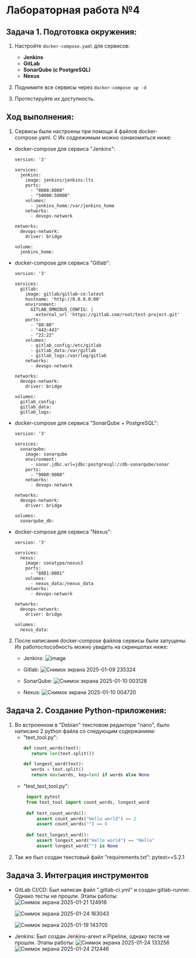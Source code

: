 # Лабораторная работа №4
## Задача 1. Подготовка окружения:
1. Настройте `docker-compose.yaml` для сервисов:
   - **Jenkins**  
   - **GitLab**  
   - **SonarQube (с PostgreSQL)**  
   - **Nexus**

2. Поднимите все сервисы через `docker-compose up -d`
3. Протестируйте их доступность.

## Ход выполнения:
1. Сервисы были настроены при помощи 4 файлов docker-compose.yaml. С Их содрежимым можно ознакомиться ниже:
  - docker-compose для сервиса "Jenkins":
    ```
    version: '3'
    
    services:
      jenkins:
        image: jenkins/jenkins:lts
        ports:
          - "8080:8080"
          - "50000:50000"
        volumes:
          - jenkins_home:/var/jenkins_home
        networks:
          - devops-network
    
    networks:
      devops-network:
        driver: bridge

    volume:
      jenkins_home:
    ```
  - docker-compose для сервиса "Gitlab":
    ```
    version: '3'
    
    services:
      gitlab:
        image: gitlab/gitlab-ce:latest
        hostname: 'http://0.0.0.0:80'
        environment:
          GITLAB_OMNIBUS_CONFIG: |
            external_url 'https://gitlab.com/root/test-project.git'
        ports:
          - "80:80"
          - "443:443"
          - "22:22"
        volumes:
          - gitlab_config:/etc/gitlab
          - gitlab_data:/var/gitlab
          - gitlab_logs:/var/log/gitlab
        networks:
          - devops-network
    
    networks:
      devops-network:
        driver: bridge

    volumes:
      gitlab_config:
      gitlab_data:
      gitlab_logs:
    ```
  - docker-compose для сервиса "SonarQube + PostgreSQL":
    ```
    version: '3'

    services:
      sonarqube:
        image: sonarqube
        environment:
          - sonar.jdbc.url=jdbc:postgresql://db-sonarqube/sonar
        ports:
          - "9000:9000"
        networks:
          - devops-network

    networks:
      devops-network:
        driver: bridge

    volumes:
      sonarqube_db:
    ```
  - docker-compose для сервиса "Nexus":
    ```
    version: '3'
    
    services:
      nexus:
        image: sonatype/nexus3
        ports:
          - "8081:8081"
        volumes:
          - nexus_data:/nexus_data
        networks:
          - devops-network
    
    networks:
      devops-network:
        driver: bridge
    
    volumes:
      nexus_data:
    ```
2. После написания docker-compose файлов сервисы были запущены. Их работоспособность можно увидеть на скриншотах ниже:
   - Jenkins:
     ![image](https://github.com/user-attachments/assets/6d53ff6b-7bef-40f4-902a-9ea1bcc832ec)
     
   - Gitlab:
     ![Снимок экрана 2025-01-09 235324](https://github.com/user-attachments/assets/812b6dcf-89ca-4e35-9df8-ae5073dc89c6)
     
   - SonarQube:
     ![Снимок экрана 2025-01-10 003128](https://github.com/user-attachments/assets/9ce9a931-e9ae-4a97-89f5-104a7d4d9731)
     
   - Nexus:
     ![Снимок экрана 2025-01-10 004720](https://github.com/user-attachments/assets/b6a8282e-1302-4115-ad1c-23e6b2d9159f)
   
## Задача 2. Создание Python-приложения:
1. Во встроенном в "Debian" текстовом редакторе "nano", было написано 2 python файла со следующим содержанием:
   - "text_tool.py":
     ```python
     def count_words(text):
        return len(text.split())
     
     def longest_word(text):
        words = text.split()
        return max(words, key=len) if words else None
     ```
   - "test_text_tool.py":
     ```python
      import pytest
      from text_tool import count_words, longest_word
      
      def test_count_words():
          assert count_words("Hello world") == 2
          assert count_words("") == 0
      
      def test_longest_word():
          assert longest_word("Hello world") == "Hello"
          assert longest_word("") is None
     ```
 2. Так же был создан текстовый файл "requirements.txt":
    pytest==5.2.1

## Задача 3. Интеграция инструментов
  - GitLab CI/CD:
    Был написан файл ".gitlab-ci.yml" и создан gitlab-runner. Однако тесты не прошли. Этапы работы:
    ![Снимок экрана 2025-01-21 124916](https://github.com/user-attachments/assets/a8f0aa34-da9e-4768-9940-6b10ca83dee7)
    
    ![Снимок экрана 2025-01-24 163043](https://github.com/user-attachments/assets/f6b22d3d-08fd-43ba-8e4f-6ce7b37072ec)
    
    ![Снимок экрана 2025-01-19 143705](https://github.com/user-attachments/assets/42831725-754f-4770-bfa6-1838738c6d54)

  - Jenkins:
    Был создан Jenkins-агент и Pipeline, однако теств не прошли. Этапы работы:
    ![Снимок экрана 2025-01-24 133256](https://github.com/user-attachments/assets/8752fde6-053c-4298-b4a0-a7545a67afd6)
    ![Снимок экрана 2025-01-24 212446](https://github.com/user-attachments/assets/f78353e9-7817-441e-b9c6-7a3ae20a5a74)
